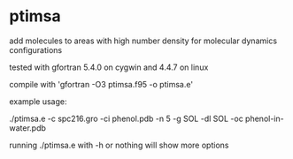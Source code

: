 # ptimsa
add molecules to areas with high number density for molecular dynamics configurations


tested with gfortran 5.4.0 on cygwin and 4.4.7 on linux


compile with 'gfortran -O3 ptimsa.f95 -o ptimsa.e'


example usage:


./ptimsa.e -c spc216.gro -ci phenol.pdb -n 5 -g SOL -dl SOL -oc phenol-in-water.pdb 


running ./ptimsa.e with -h or nothing will show more options

